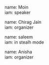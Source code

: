name: Moin  
iam: speaker  

name: Chirag Jain  
iam: organizer

name: saleem  
iam: in stealh mode  

name: Anisha  
iam: organizer  
